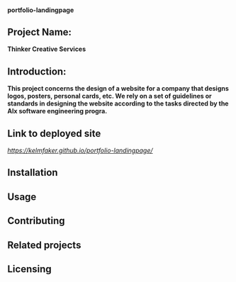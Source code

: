 #### portfolio-landingpage

## Project Name:
**Thinker Creative Services**

## Introduction:
__This project concerns the design of a website for a company that designs logos, posters, personal cards, etc. We rely on a set of guidelines or standards in designing the website according to the tasks directed by the Alx software engineering progra.__

## Link to deployed site

*https://kelmfaker.github.io/portfolio-landingpage/*


## Installation

## Usage

## Contributing

## Related projects


## Licensing
 
